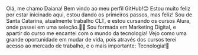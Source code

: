 Olá, me chamo Daiana!
Bem vindo ao meu perfil GitHub!😊
Estou muito feliz por estar inicinado aqui, estou dando os primeiros passos, mas feliz!
Sou de Santa Catarina, atualmente trabalho CLT, e estou cursando os cursos Alura, onde passei em uma seleção.🙏🏽
Sou formada em Marketing Digital, e apartir do curso me encantei com o mundo da tecnologia!
Vejo como uma grande oportunidade em mudar de vida, pois através dos cursos terei acesso ao mercado de trabalho, e o mais importante: Tecnologia!🚀

<!---
Cristina225/Cristina225 is a ✨ special ✨ repository because its `README.md` (this file) appears on your GitHub profile.
You can click the Preview link to take a look at your changes.
--->
